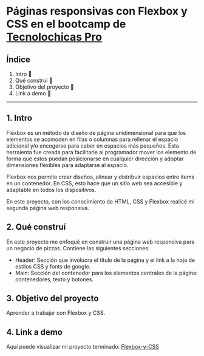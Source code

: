 # Páginas responsivas con Flexbox y CSS en el bootcamp de [Tecnolochicas Pro](https://tecnolochicas.mx/)

## Índice
1. Intro 📖
2. Qué construí 🔧
3. Objetivo del proyecto 📲
4. Link a demo 🔗

****

## 1. Intro
Flexbox es un método de diseño de página unidimensional para que los elementos se acomoden en filas o columnas para rellenar el espacio adicional y/o encogerse para caber en espacios más pequeños. Esta herraienta fue creada para facilitarle al programador mover los elemento de forma que estos puedan posicionarse en cualquier dirección y adoptar dimensiones flexibles para adaptarse al espacio. 

Flexbox nos permite crear diseños, alinear y distribuir espacios entre ítems en un contenedor. En CSS, esto hace que un sitio web sea accesible y adaptable en todos los dispositivos.

En este proyecto, con los conocimiento de HTML, CSS y Flexbox realicé mi segunda página web responsiva.

## 2. Qué construí
En este proyecto me enfoqué en construir una página web responsiva para un negocio de pizzas. 
Contiene las siguientes secciones:

* Header: Sección que involucra el título de la página y el link a la hoja de estilos CSS y fonts de google.
* Main: Sección del contenedor para los elementos centrales de la página: contenedores, texto y botones.

## 3. Objetivo del proyecto
Aprender a trabajar con Flexbox y CSS.

## 4. Link a demo
Aquí puede visualizar mi proyecto terminado: [Flexbox-y-CSS](https://dazzling-syrniki-89e317.netlify.app/)
